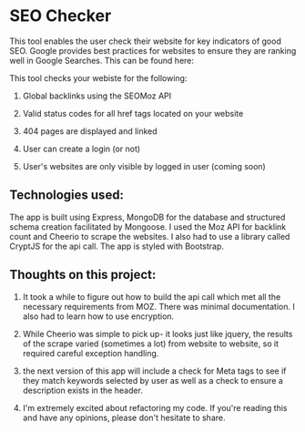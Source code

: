 SEO Checker
============

This tool enables the user check their website for key indicators of good SEO. Google provides best practices for websites to ensure they are ranking well in Google Searches. This can be found here:

 This tool checks your webiste for the following:

1. Global backlinks using the SEOMoz API

2. Valid status codes for all href tags located on your website

3. 404 pages are displayed and linked

4. User can create a login (or not)

5. User's websites are only visible by logged in user (coming soon)



Technologies used:
------------------
The app is built using Express, MongoDB for the database and structured schema creation facilitated by Mongoose. I used the Moz API for backlink count and Cheerio to scrape the websites. I also had to use a library called CryptJS for the api call. The app is styled with Bootstrap.


Thoughts on this project:
--------------------------
1. It took a while to figure out how to build the api call which met all the necessary requirements from MOZ. There was minimal documentation. I also had to learn how to use encryption.

2. While Cheerio was simple to pick up- it looks just like jquery, the results of the scrape varied (sometimes a lot) from website to website, so it required careful exception handling.

3. the next version of this app will include a check for Meta tags  to see if they match keywords selected by user as well as a check to ensure a description exists in the header.

4. I'm extremely excited about refactoring my code. If you're reading this and have any opinions, please don't hesitate to share.

